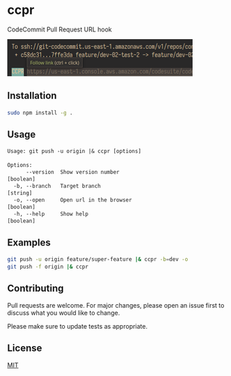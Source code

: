 # ccpr

CodeCommit Pull Request URL hook

![alt text](./image.png)

## Installation

```bash
sudo npm install -g .
```

## Usage

```
Usage: git push -u origin |& ccpr [options]

Options:
      --version  Show version number                                   [boolean]
  -b, --branch   Target branch                                          [string]
  -o, --open     Open url in the browser                               [boolean]
  -h, --help     Show help                                             [boolean]
```

## Examples

```bash
git push -u origin feature/super-feature |& ccpr -b=dev -o
git push -f origin |& ccpr
```

## Contributing

Pull requests are welcome. For major changes, please open an issue first to discuss what you would like to change.

Please make sure to update tests as appropriate.

## License

[MIT](https://choosealicense.com/licenses/mit/)
